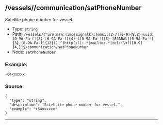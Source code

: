 ## /vessels/<RegExp>/communication/satPhoneNumber

Satellite phone number for vessel.

* Type: `string`
* Path: `/vessels/(^urn:mrn:(imo|signalk):(mmsi:[2-7][0-9]{8,8}|uuid:[0-9A-Fa-f]{8}-[0-9A-Fa-f]{4}-4[0-9A-Fa-f]{3}-[89ABab][0-9A-Fa-f]{3}-[0-9A-Fa-f]{12}))|^(http(s?):.*|mailto:.*|tel:(\+?)[0-9]{4,})$/communication/satPhoneNumber`
* Node: `satPhoneNumber`

### Example:
```
+64xxxxxx
```

### Source:
```
{
  "type": "string",
  "description": "Satellite phone number for vessel.",
  "example": "+64xxxxxx"
}
```

---
